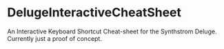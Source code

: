 # DelugeInteractiveCheatSheet
An Interactive Keyboard Shortcut Cheat-sheet for the Synthstrom Deluge. Currently just a proof of concept.
